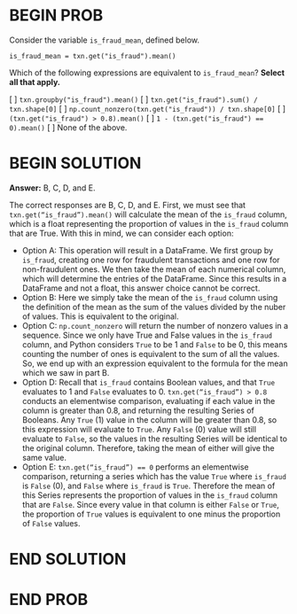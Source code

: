 # BEGIN PROB

Consider the variable `is_fraud_mean`, defined below.

    is_fraud_mean = txn.get("is_fraud").mean()

Which of the following expressions are equivalent to `is_fraud_mean`?
**Select all that apply.**

[ ] `txn.groupby("is_fraud").mean()`
[ ] `txn.get("is_fraud").sum() / txn.shape[0]`
[ ] `np.count_nonzero(txn.get("is_fraud")) / txn.shape[0]`
[ ] `(txn.get("is_fraud") > 0.8).mean()`
[ ] `1 - (txn.get("is_fraud") == 0).mean()`
[ ] None of the above.

# BEGIN SOLUTION
**Answer:** B, C, D, and E.

The correct responses are B, C, D, and E. First, we must see that `txn.get(“is_fraud”).mean()` will calculate the mean of the `is_fraud` column, which is a float representing the proportion of values in the `is_fraud` column that are True. With this in mind, we can consider each option:
- Option A: This operation will result in a DataFrame. We first group by `is_fraud`, creating one row for fraudulent transactions and one row for non-fraudulent ones. We then take the mean of each numerical column, which will determine the entries of the DataFrame. Since this results in a DataFrame and not a float, this answer choice cannot be correct.
- Option B: Here we simply take the mean of the `is_fraud` column using the definition of the mean as the sum of the values divided by the nuber of values. This is equivalent to the original.
- Option C: `np.count_nonzero` will return the number of nonzero values in a sequence. Since we only have True and False values in the `is_fraud` column, and Python considers `True` to be 1 and `False` to be 0, this means counting the number of ones is equivalent to the sum of all the values. So, we end up with an expression equivalent to the formula for the mean which we saw in part B. 
- Option D: Recall that `is_fraud` contains Boolean values, and that `True` evaluates to 1 and `False` evaluates to 0. `txn.get(“is_fraud”) > 0.8` conducts an elementwise comparison, evaluating if each value in the column is greater than 0.8, and returning the resulting Series of Booleans. Any `True` (1) value in the column will be greater than 0.8, so  this expression will evaluate to `True`. Any `False` (0) value will still evaluate to `False`, so the values in the resulting Series will be identical to the original column. Therefore, taking the mean of either will give the same value.  
- Option E: `txn.get(“is_fraud”) == 0` performs an elementwise comparison, returning a series which has the value `True` where `is_fraud` is `False` (0), and `False` where `is_fraud` is `True`. Therefore the mean of this Series represents the proportion of values in the `is_fraud` column that are `False`. Since every value in that column is either `False` or `True`, the proportion of `True` values is equivalent to one minus the proportion of `False` values. 



# END SOLUTION

# END PROB